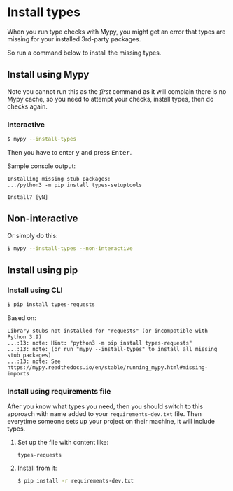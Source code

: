 # Install types

When you run type checks with Mypy, you might get an error that types are missing for your installed 3rd-party packages.

So run a command below to install the missing types. 

## Install using Mypy

Note you cannot run this as the _first_ command as it will complain there is no Mypy cache, so you need to attempt your checks, install types, then do checks again.

### Interactive

```sh
$ mypy --install-types
```

Then you have to enter <kbd>y</kbd> and press <kbd>Enter</kbd>.

Sample console output:

```
Installing missing stub packages:
.../python3 -m pip install types-setuptools

Install? [yN] 
```

## Non-interactive

Or simply do this:

```sh
$ mypy --install-types --non-interactive
```

## Install using pip

### Install using CLI


```sh
$ pip install types-requests
```

Based on:

```
Library stubs not installed for "requests" (or incompatible with Python 3.9)
...:13: note: Hint: "python3 -m pip install types-requests"
...:13: note: (or run "mypy --install-types" to install all missing stub packages)
...:13: note: See https://mypy.readthedocs.io/en/stable/running_mypy.html#missing-imports
```

### Install using requirements file

After you know what types you need, then you should switch to this approach with name added to your `requirements-dev.txt` file. Then everytime someone sets up your project on their machine, it will include types.

1. Set up the file with content like:
    ```
    types-requests
    ```
1. Install from it:
    ```sh
    $ pip install -r requirements-dev.txt
    ```
